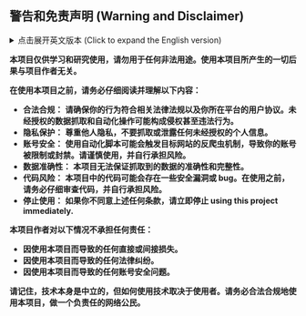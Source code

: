 ## 警告和免责声明 (Warning and Disclaimer)

<details>
  <summary>点击展开英文版本 (Click to expand the English version)</summary>

  **Warning and Disclaimer**

  **This project is for learning and research purposes only. Do not use it for any illegal purposes. The author of this project is not responsible for any consequences arising from the use of this project.**

  **Before using this project, please be sure to read and understand the following:**

  *   **Legality and Compliance:** **Ensure that your actions comply with relevant laws and regulations, as well as the user agreements of the platforms you are interacting with. Unauthorized data scraping and automation may constitute infringement or even illegal activities.**
  *   **Privacy Protection:** **Respect the privacy of others. Do not scrape or disclose any unauthorized personal information.**
  *   **Account Security:** **Using automation scripts may trigger anti-scraping mechanisms of target websites, leading to restrictions or suspension of your account. Use with caution and at your own risk.**
  *   **Data Accuracy:** **This project does not guarantee the accuracy and completeness of the scraped data.**
  *   **Code Risks:** **The code in this project may contain security vulnerabilities or bugs. Before using, be sure to carefully review the code and use at your own risk.**
  *   **Discontinue Use:** **If you do not agree with any of the above terms, please stop using this project immediately.**

  **The author of this project is not responsible for:**

  *   **Any direct or indirect losses resulting from the use of this project.**
  *   **Any legal disputes arising from the use of this project.**
  *   **Any account security issues arising from the use of this project.**

  **Remember, technology itself is neutral, but how it is used depends on the user. Please be sure to use this project legally and responsibly, and be a responsible netizen.**
</details>

**本项目仅供学习和研究使用，请勿用于任何非法用途。使用本项目所产生的一切后果与项目作者无关。**

**在使用本项目之前，请务必仔细阅读并理解以下内容：**

*   **合法合规：** **请确保你的行为符合相关法律法规以及你所在平台的用户协议。未经授权的数据抓取和自动化操作可能构成侵权甚至违法行为。**
*   **隐私保护：** **尊重他人隐私，不要抓取或泄露任何未经授权的个人信息。**
*   **账号安全：** **使用自动化脚本可能会触发目标网站的反爬虫机制，导致你的账号被限制或封禁。请谨慎使用，并自行承担风险。**
*   **数据准确性：** **本项目无法保证抓取到的数据的准确性和完整性。**
*   **代码风险：** **本项目中的代码可能会存在一些安全漏洞或 bug。在使用之前，请务必仔细审查代码，并自行承担风险。**
*   **停止使用：** **如果你不同意上述任何条款，请立即停止 using this project immediately.**

**本项目作者对以下情况不承担任何责任：**

*   **因使用本项目而导致的任何直接或间接损失。**
*   **因使用本项目而导致的任何法律纠纷。**
*   **因使用本项目而导致的任何账号安全问题。**

**请记住，技术本身是中立的，但如何使用技术取决于使用者。请务必合法合规地使用本项目，做一个负责任的网络公民。**
